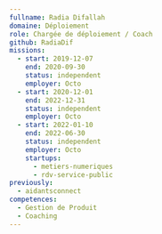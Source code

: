 ```yaml
---
fullname: Radia Difallah
domaine: Déploiement
role: Chargée de déploiement / Coach
github: RadiaDif
missions:
  - start: 2019-12-07
    end: 2020-09-30
    status: independent
    employer: Octo
  - start: 2020-12-01
    end: 2022-12-31
    status: independent
    employer: Octo
  - start: 2022-01-10
    end: 2022-06-30
    status: independent
    employer: Octo
    startups:
      - metiers-numeriques
      - rdv-service-public
previously:
  - aidantsconnect
competences:
  - Gestion de Produit
  - Coaching
---
```

